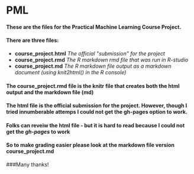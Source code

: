 # PML
#### These are the files for the Practical Machine Learning Course Project.
#### There are three files:

- **course_project.html** *The official "submission" for the project*
- **course_project.rmd**  *The R markdown rmd file that was run in R-studio*
- **course_project.md**   *The  R markdown file output as a markdown document (using knit2html() in the R console)*

#### The course_project.rmd file is the knitr file that creates both the html output and the markdown file (md) 
#### The html file is the official submission for the project.  However, though I tried innumberable attemps I could not get the gh-pages option to work.
#### Folks can reveiw the html file - but it is hard to read because I could not get the *gh-pages* to work
#### So to make grading easier please look at the markdown file version  **course_project.md**

###Many thanks!




